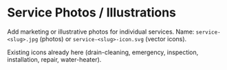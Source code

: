 # Service Photos / Illustrations

Add marketing or illustrative photos for individual services.
Name: `service-<slug>.jpg` (photos) or `service-<slug>-icon.svg` (vector icons).

Existing icons already here (drain-cleaning, emergency, inspection, installation, repair, water-heater).
